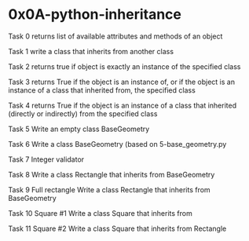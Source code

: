 # 0x0A-python-inheritance

Task 0
returns list of available attributes and methods of an object

Task 1
write a class that inherits from another class

Task 2
returns true if object is exactly an instance of the specified class

Task 3
returns True if the object is an instance of, or if the object is an instance of a class that inherited from, the specified class

Task 4
 returns True if the object is an instance of a class that inherited (directly or indirectly) from the specified class

Task 5
Write an empty class BaseGeometry

Task 6
Write a class BaseGeometry (based on 5-base_geometry.py

Task 7
Integer validator

Task 8
Write a class Rectangle that inherits from BaseGeometry

Task 9
Full rectangle Write a class Rectangle that inherits from BaseGeometry

Task 10
Square #1 Write a class Square that inherits from

Task 11
Square #2 Write a class Square that inherits from Rectangle
